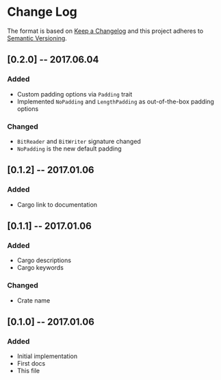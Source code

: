 # Change Log

The format is based on [Keep a Changelog](http://keepachangelog.com/)
and this project adheres to [Semantic Versioning](http://semver.org/).

## [0.2.0] -- 2017.06.04
### Added
- Custom padding options via `Padding` trait
- Implemented `NoPadding` and `LengthPadding` as out-of-the-box padding options
### Changed
- `BitReader` and `BitWriter` signature changed
- `NoPadding` is the new default padding

## [0.1.2] -- 2017.01.06
### Added
- Cargo link to documentation

## [0.1.1] -- 2017.01.06
### Added
- Cargo descriptions
- Cargo keywords
### Changed
- Crate name

## [0.1.0] -- 2017.01.06
### Added
- Initial implementation
- First docs
- This file
